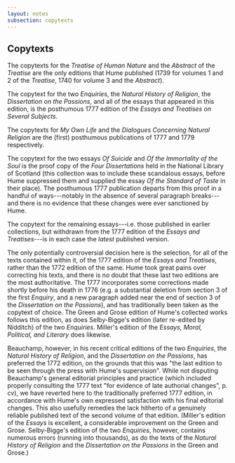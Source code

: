 ```yaml
---
layout: notes
subsection: copytexts
---
```

## Copytexts

The copytexts for the *Treatise of Human Nature* and the *Abstract* of the *Treatise* are the only editions that Hume published (1739 for volumes 1 and 2 of the *Treatise*, 1740 for volume 3 and the *Abstract*).

The copytext for the two *Enquiries*, the *Natural History of Religion*, the *Dissertation on the Passions*, and all of the essays that appeared in this edition, is the posthumous 1777 edition of the *Essays and Treatises on Several Subjects*.

The copytexts for *My Own Life* and the *Dialogues Concerning Natural Religion* are the (first) posthumous publications of 1777 and 1779 respectively.

The copytext for the two essays *Of Suicide* and *Of the Immortality of the Soul* is the proof copy of the *Four Dissertations* held in the National Library of Scotland (this collection was to include these scandalous essays, before Hume suppressed them and supplied the essay *Of the Standard of Taste* in their place). The posthumous 1777 publication departs from this proof in a handful of ways---notably in the absence of several paragraph breaks---and there is no evidence that these changes were ever sanctioned by Hume.

The copytext for the remaining essays---i.e. those published in earlier collections, but withdrawn from the 1777 edition of the *Essays and Treatises*---is in each case the _latest_ published version.

The only potentially controversial decision here is the selection, for all of the texts contained within it, of the 1777 edition of the *Essays and Treatises*, rather than the 1772 edition of the same. Hume took great pains over correcting his texts, and there is no doubt that these last two editions are the most authoritative. The 1777 incorporates some corrections made shortly before his death in 1776 (e.g. a substantial deletion from section 3 of the first *Enquiry*, and a new paragraph added near the end of section 3 of the *Dissertation on the Passions*), and has traditionally been taken as the copytext of choice. The Green and Grose edition of Hume's collected works follows this edition, as does Selby-Bigge's edition (later re-edited by Nidditch) of the two *Enquiries*. Miller's edition of the *Essays, Moral, Political, and Literary* does likewise.

Beauchamp, however, in his recent critical editions of the two *Enquiries*, the *Natural History of Religion*, and the *Dissertation on the Passions*, has preferred the 1772 edition, on the grounds that this was "the last edition to be seen through the press with Hume's supervision". While not disputing Beauchamp's general editorial principles and practice (which included properly consulting the 1777 text "for evidence of late authorial changes", p. cv), we have reverted here to the traditionally preferred 1777 edition, in accordance with Hume's own expressed satisfaction with his final editorial changes. This also usefully remedies the lack hitherto of a genuinely reliable published text of the second volume of that edition. (Miller's edition of the *Essays* is excellent, a considerable improvement on the Green and Grose. Selby-Bigge's edition of the two *Enquiries*, however, contains numerous errors (running into thousands), as do the texts of the *Natural History of Religion* and the *Dissertation on the Passions* in the Green and Grose.)
